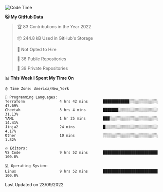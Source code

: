 <!--START_SECTION:waka-->
![Code Time](http://img.shields.io/badge/Code%20Time-97%20hrs%2034%20mins-blue)

**🐱 My GitHub Data** 

> 🏆 83 Contributions in the Year 2022
 > 
> 📦 244.8 kB Used in GitHub's Storage 
 > 
> 🚫 Not Opted to Hire
 > 
> 📜 36 Public Repositories 
 > 
> 🔑 39 Private Repositories  
 > 
📊 **This Week I Spent My Time On** 

```text
⌚︎ Time Zone: America/New_York

💬 Programming Languages: 
Terraform                4 hrs 42 mins       ████████████░░░░░░░░░░░░░   47.69% 
Cheetah                  3 hrs 4 mins        ███████░░░░░░░░░░░░░░░░░░   31.13% 
YAML                     1 hr 25 mins        ███░░░░░░░░░░░░░░░░░░░░░░   14.41% 
Jinja2                   24 mins             █░░░░░░░░░░░░░░░░░░░░░░░░   4.17% 
Other                    10 mins             ░░░░░░░░░░░░░░░░░░░░░░░░░   1.82%

🔥 Editors: 
VS Code                  9 hrs 52 mins       █████████████████████████   100.0%

💻 Operating System: 
Linux                    9 hrs 52 mins       █████████████████████████   100.0%

```


 Last Updated on 23/09/2022
<!--END_SECTION:waka-->